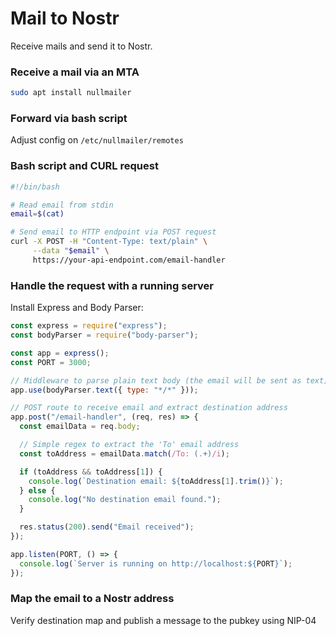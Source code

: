 # Mail to Nostr

Receive mails and send it to Nostr.

### Receive a mail via an MTA

```bash
sudo apt install nullmailer
```

### Forward via bash script

Adjust config on `/etc/nullmailer/remotes`

### Bash script and CURL request

```bash
#!/bin/bash

# Read email from stdin
email=$(cat)

# Send email to HTTP endpoint via POST request
curl -X POST -H "Content-Type: text/plain" \
     --data "$email" \
     https://your-api-endpoint.com/email-handler
```

### Handle the request with a running server

Install Express and Body Parser:

```js
const express = require("express");
const bodyParser = require("body-parser");

const app = express();
const PORT = 3000;

// Middleware to parse plain text body (the email will be sent as text)
app.use(bodyParser.text({ type: "*/*" }));

// POST route to receive email and extract destination address
app.post("/email-handler", (req, res) => {
  const emailData = req.body;

  // Simple regex to extract the 'To' email address
  const toAddress = emailData.match(/To: (.+)/i);

  if (toAddress && toAddress[1]) {
    console.log(`Destination email: ${toAddress[1].trim()}`);
  } else {
    console.log("No destination email found.");
  }

  res.status(200).send("Email received");
});

app.listen(PORT, () => {
  console.log(`Server is running on http://localhost:${PORT}`);
});
```

### Map the email to a Nostr address

Verify destination map and publish a message to the pubkey using NIP-04
